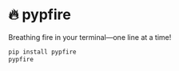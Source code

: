 # 🔥 pypfire

Breathing fire in your terminal—one line at a time!

```bash
pip install pypfire
pypfire
